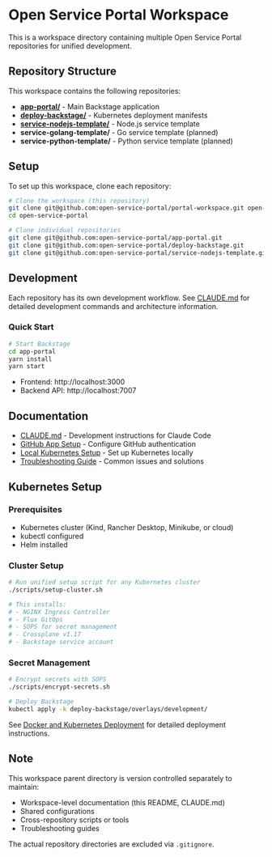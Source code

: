 # Open Service Portal Workspace

This is a workspace directory containing multiple Open Service Portal repositories for unified development.

## Repository Structure

This workspace contains the following repositories:

- **[app-portal/](https://github.com/open-service-portal/app-portal)** - Main Backstage application
- **[deploy-backstage/](https://github.com/open-service-portal/deploy-backstage)** - Kubernetes deployment manifests
- **[service-nodejs-template/](https://github.com/open-service-portal/service-nodejs-template)** - Node.js service template
- **service-golang-template/** - Go service template (planned)
- **service-python-template/** - Python service template (planned)

## Setup

To set up this workspace, clone each repository:

```bash
# Clone the workspace (this repository)
git clone git@github.com:open-service-portal/portal-workspace.git open-service-portal
cd open-service-portal

# Clone individual repositories
git clone git@github.com:open-service-portal/app-portal.git
git clone git@github.com:open-service-portal/deploy-backstage.git
git clone git@github.com:open-service-portal/service-nodejs-template.git
```

## Development

Each repository has its own development workflow. See [CLAUDE.md](./CLAUDE.md) for detailed development commands and architecture information.

### Quick Start

```bash
# Start Backstage
cd app-portal
yarn install
yarn start
```

- Frontend: http://localhost:3000
- Backend API: http://localhost:7007

## Documentation

- [CLAUDE.md](./CLAUDE.md) - Development instructions for Claude Code
- [GitHub App Setup](./docs/github-app-setup.md) - Configure GitHub authentication
- [Local Kubernetes Setup](./docs/local-kubernetes-setup.md) - Set up Kubernetes locally
- [Troubleshooting Guide](./docs/troubleshooting/) - Common issues and solutions

## Kubernetes Setup

### Prerequisites
- Kubernetes cluster (Kind, Rancher Desktop, Minikube, or cloud)
- kubectl configured
- Helm installed

### Cluster Setup
```bash
# Run unified setup script for any Kubernetes cluster
./scripts/setup-cluster.sh

# This installs:
# - NGINX Ingress Controller
# - Flux GitOps
# - SOPS for secret management
# - Crossplane v1.17
# - Backstage service account
```

### Secret Management
```bash
# Encrypt secrets with SOPS
./scripts/encrypt-secrets.sh

# Deploy Backstage
kubectl apply -k deploy-backstage/overlays/development/
```

See [Docker and Kubernetes Deployment](./docker-and-kubernetes-deployment.md) for detailed deployment instructions.

## Note

This workspace parent directory is version controlled separately to maintain:
- Workspace-level documentation (this README, CLAUDE.md)
- Shared configurations
- Cross-repository scripts or tools
- Troubleshooting guides

The actual repository directories are excluded via `.gitignore`.